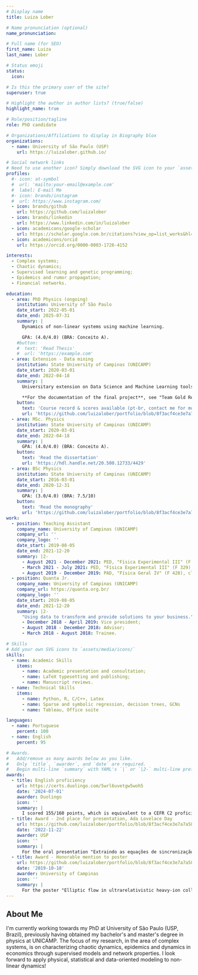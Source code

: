 ```yaml
---
# Display name
title: Luiza Lober

# Name pronunciation (optional)
name_pronunciation: 

# Full name (for SEO)
first_name: Luiza
last_name: Lober

# Status emoji
status:
  icon: 

# Is this the primary user of the site?
superuser: true

# Highlight the author in author lists? (true/false)
highlight_name: true

# Role/position/tagline
role: PhD candidate

# Organizations/Affiliations to display in Biography blox
organizations:
  - name: University of São Paulo (USP)
    url: https://luizalober.github.io/

# Social network links
# Need to use another icon? Simply download the SVG icon to your `assets/media/icons/` folder.
profiles:
  #- icon: at-symbol
  #  url: 'mailto:your-email@example.com'
  #  label: E-mail Me
  #- icon: brands/instagram
  #  url: https://www.instagram.com/
  - icon: brands/github
    url: https://github.com/luizalober
  - icon: brands/linkedin
    url: https://www.linkedin.com/in/luizalober
  - icon: academicons/google-scholar
    url: https://scholar.google.com.br/citations?view_op=list_works&hl=pt-BR&authuser=3&user=IzKOyzIAAAAJ
  - icon: academicons/orcid
    url: https://orcid.org/0000-0003-1726-4152

interests:
  - Complex systems;
  - Chaotic dynamics;
  - Supervised learning and genetic programming;
  - Epidemics and rumor propagation;
  - Financial networks.

education:
  - area: PhD Physics (ongoing)
    institution: University of São Paulo
    date_start: 2022-05-01
    date_end: 2025-07-31
    summary: |
      Dynamics of non-linear systems using machine learning.

      GPA: (4.0/4.0) (BRA: Conceito A).
    #button:
    #  text: 'Read Thesis'
    #  url: 'https://example.com'
  - area: Extension - Data mining
    institution: State University of Campinas (UNICAMP)
    date_start: 2020-03-01
    date_end: 2022-04-18
    summary: |
      Universitary extension on Data Science and Machine Learning tools and applications.

      **For the documentation of the final project**, see "Team Gold Retriever's solution to the RSNA-MICCAI Brain tumor radiogenomic classification competition @Kaggle".
    button:
      text: 'Course record & scores available (pt-br, contact me for more information)'
      url: 'https://github.com/luizalober/portfolio/blob/8f3acf4ce3e7a7a58d65fb5faa1ed606baa74f3a/static/uploads/MDC-certificado_digital.pdf'
  - area: MSc. Physics
    institution: State University of Campinas (UNICAMP)
    date_start: 2020-03-01
    date_end: 2022-04-18
    summary: |
      GPA: (4.0/4.0) (BRA: Conceito A).
    button:
      text: 'Read the dissertation'
      url: 'https://hdl.handle.net/20.500.12733/4429'
  - area: BSc Physics
    institution: State University of Campinas (UNICAMP)
    date_start: 2016-03-01
    date_end: 2020-12-31
    summary: |
      GPA: (3.0/4.0) (BRA: 7.5/10)
    button:
      text: 'Read the monography'
      url: 'https://github.com/luizalober/portfolio/blob/8f3acf4ce3e7a7a58d65fb5faa1ed606baa74f3a/static/uploads/F-896%20-%20Monografia%20-%20Luiza%20Lober.pdf'
work:
  - position: Teaching Assistant
    company_name: University of Campinas (UNICAMP)
    company_url: ''
    company_logo: ''
    date_start: 2019-08-05
    date_end: 2021-12-20
    summary: |2-
      - August 2021 - December 2021: PED, "Física Experimental III" (F 329), class A; 
      - March 2021 - July 2021: PED, "Física Experimental III" (F 329), class T; 
      - August 2019 - December 2019: PAD, "Física Geral IV" (F 428), class A.
  - position: Quanta Jr.
    company_name: University of Campinas (UNICAMP)
    company_url: https://quanta.org.br/
    company_logo: ''
    date_start: 2019-08-05
    date_end: 2021-12-20
    summary: |2-
      "Using data to transform and provide solutions to your business."
      - December 2018 - April 2019: Vice president;
      - August 2018 - December 2018: Advisor;
      - March 2018 - August 2018: Trainee.

# Skills
# Add your own SVG icons to `assets/media/icons/`
skills:
  - name: Academic Skills
    items:
      - name: Academic presentation and consultation;
      - name: LaTeX typesetting and publishing;
      - name: Manuscript reviews.
  - name: Technical Skills
    items:
      - name: Python, R, C/C++, Latex
      - name: Sparse and symbolic regression, decision trees, GCNs
      - name: Tableau, Office suite

languages:
  - name: Portuguese
    percent: 100
  - name: English
    percent: 95

# Awards.
#   Add/remove as many awards below as you like.
#   Only `title`, `awarder`, and `date` are required.
#   Begin multi-line `summary` with YAML's `|` or `|2-` multi-line prefix and indent 2 spaces below.
awards:
  - title: English proficiency
    url: https://certs.duolingo.com/5wrl6uvetgw5woh5
    date: '2024-07-01'
    awarder: Duolingo
    icon: ''
    summary: |
      I scored 155/160 points, which is equivalent to a CEFR C2 proficiency.
  - title: Award - 2nd place for presentation, Ada Lovelace Day
    url: https://github.com/luizalober/portfolio/blob/8f3acf4ce3e7a7a58d65fb5faa1ed606baa74f3a/static/uploads/awards/Ada-lovelace-day-2o_lugar.pdf
    date: '2022-11-22'
    awarder: USP
    icon: ''
    summary: |
      For the oral presentation "Extraindo as equações de sincronização em redes complexas através de regressão esparsa".
  - title: Award - Honorable mention to poster
    url: https://github.com/luizalober/portfolio/blob/8f3acf4ce3e7a7a58d65fb5faa1ed606baa74f3a/static/uploads/awards/PIBIC-2019-mencao_honrosa.pdf
    date: '2019-10-18'
    awarder: University of Campinas
    icon: ''
    summary: |
      For the poster "Elliptic flow in ultrarelativistic heavy-ion collisions" presented during the XXVII Congress of Undergrad Research at Unicamp.
---
```


## About Me

I'm currently working towards my PhD at University of São Paulo (USP, Brazil), previously having obtained my bachelor's and master's degree in physics at UNICAMP. The focus of my research, in the area of complex systems, is on characterizing chaotic dynamics, epidemics and dynamics in economics through supervised models and network properties. I look forward to apply physical, statistical and data-oriented modeling to non-linear dynamics!
